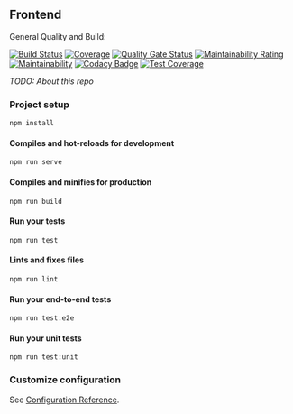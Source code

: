 ## Frontend

General Quality and Build:

[![Build Status](https://travis-ci.com/MartinHeinz/blog-frontend.svg?branch=master)](https://travis-ci.com/MartinHeinz/blog-frontend)
[![Coverage](https://sonarcloud.io/api/project_badges/measure?project=MartinHeinz_blog-frontend&metric=coverage)](https://sonarcloud.io/dashboard?id=MartinHeinz_blog-frontend)
[![Quality Gate Status](https://sonarcloud.io/api/project_badges/measure?project=MartinHeinz_blog-frontend&metric=alert_status)](https://sonarcloud.io/dashboard?id=MartinHeinz_blog-frontend)
[![Maintainability Rating](https://sonarcloud.io/api/project_badges/measure?project=MartinHeinz_blog-frontend&metric=sqale_rating)](https://sonarcloud.io/dashboard?id=MartinHeinz_blog-frontend)
[![Maintainability](https://api.codeclimate.com/v1/badges/75a6e6323821fcece3ec/maintainability)](https://codeclimate.com/github/MartinHeinz/blog-frontend/maintainability)
[![Codacy Badge](https://api.codacy.com/project/badge/Grade/728b4690245b4f768bd73773c06b735e)](https://app.codacy.com/app/MartinHeinz/blog-frontend?utm_source=github.com&utm_medium=referral&utm_content=MartinHeinz/blog-frontend&utm_campaign=Badge_Grade_Dashboard)
[![Test Coverage](https://api.codeclimate.com/v1/badges/75a6e6323821fcece3ec/test_coverage)](https://codeclimate.com/github/MartinHeinz/blog-frontend/test_coverage)


_TODO: About this repo_

### Project setup
```
npm install
```

#### Compiles and hot-reloads for development
```
npm run serve
```

#### Compiles and minifies for production
```
npm run build
```

#### Run your tests
```
npm run test
```

#### Lints and fixes files
```
npm run lint
```

#### Run your end-to-end tests
```
npm run test:e2e
```

#### Run your unit tests
```
npm run test:unit
```

### Customize configuration
See [Configuration Reference](https://cli.vuejs.org/config/).
